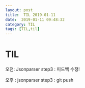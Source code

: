 ```yaml
---
layout: post
title:  TIL 2019-01-11
date:  2019-01-11 09:48:32
category: TIL
tags: [TIL,til]
---
```


# TIL

오전:  Jsonparser step3 : 피드백 수정! 

오후 : jsonparser step3 : git push

